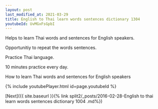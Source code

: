 ```yaml
---
layout: post
last_modified_at: 2021-03-29
title: English to Thai learn words sentences dictionary 1304 
youtubeId: UvMGxFsGpbI
---
```

 
 
Helps to learn Thai words and sentences for English speakers.

Opportunitiy to repeat the words sentences. 

Practice Thai language. 
 
10 minutes practice every day. 
 
How to learn Thai words and sentences for English speakers 
 
{% include youtubePlayer.html id=page.youtubeId %}
 
 
[Next]({{ site.baseurl }}{% link  split2/_posts/2016-02-28-English to thai learn words sentences dictionary 1004 .md%})
 
